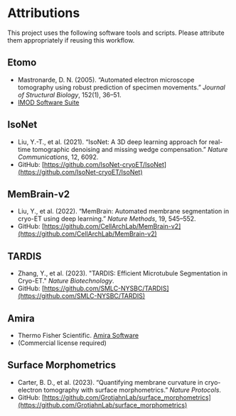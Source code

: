 # Attributions

This project uses the following software tools and scripts. Please attribute them appropriately if reusing this workflow.

## Etomo
- Mastronarde, D. N. (2005). “Automated electron microscope tomography using robust prediction of specimen movements.” *Journal of Structural Biology*, 152(1), 36–51.
- [IMOD Software Suite](https://bio3d.colorado.edu/imod/)

## IsoNet
- Liu, Y.-T., et al. (2021). “IsoNet: A 3D deep learning approach for real-time tomographic denoising and missing wedge compensation.” *Nature Communications*, 12, 6092.
- GitHub: [https://github.com/IsoNet-cryoET/IsoNet](https://github.com/IsoNet-cryoET/IsoNet)

## MemBrain-v2
- Liu, Y., et al. (2022). “MemBrain: Automated membrane segmentation in cryo-ET using deep learning.” *Nature Methods*, 19, 545–552.
- GitHub: [https://github.com/CellArchLab/MemBrain-v2](https://github.com/CellArchLab/MemBrain-v2)

## TARDIS
- Zhang, Y., et al. (2023). "TARDIS: Efficient Microtubule Segmentation in Cryo-ET." *Nature Biotechnology*.
- GitHub: [https://github.com/SMLC-NYSBC/TARDIS](https://github.com/SMLC-NYSBC/TARDIS)

## Amira
- Thermo Fisher Scientific. [Amira Software](https://www.thermofisher.com/amira-avizo)
- (Commercial license required)

## Surface Morphometrics
- Carter, B. D., et al. (2023). “Quantifying membrane curvature in cryo-electron tomography with surface morphometrics.” *Nature Protocols*.
- GitHub: [https://github.com/GrotjahnLab/surface_morphometrics](https://github.com/GrotjahnLab/surface_morphometrics)
